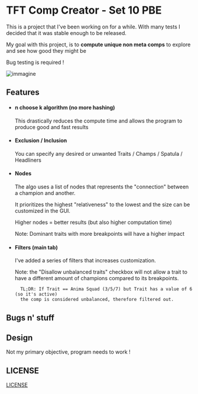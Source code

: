 # TFT Comp Creator - Set 10 PBE

This is a project that I've been working on for a while. With many tests I decided that it was stable enough to be released.

My goal with this project, is to **compute unique non meta comps** to explore and see how good they might be

Bug testing is required !


![immagine](https://github.com/dragitz/TFT-Comp-Creator/assets/8062792/736a07ad-2265-4ac2-b70c-0413ba75e212)



## Features
* #### n choose k algorithm (no more hashing)
  
  This drastically reduces the compute time and allows the program to produce good and fast results
  

* #### Exclusion / Inclusion
	
    You can specify any desired or unwanted Traits / Champs / Spatula / Headliners

*  #### Nodes
	
    The algo uses a list of nodes that represents the "connection" between a champion and another.
    
    It prioritizes the highest "relativeness" to the lowest and the size can be customized in the GUI.
    
    Higher nodes = better results (but also higher computation time)

   Note: Dominant traits with more breakpoints will have a higher impact
    
* #### Filters (main tab)

	I've added a series of filters that increases customization.
    
    Note: the "Disallow unbalanced traits" checkbox will not allow a trait to have a different amount of champions compared to its breakpoints.
    
    	TL;DR: If Trait == Anima Squad (3/5/7) but Trait has a value of 6 (so it's active)
        the comp is considered unbalanced, therefore filtered out.
        

## Bugs n' stuff


## Design

Not my primary objective, program needs to work !

## LICENSE

[LICENSE](https://github.com/dragitz/TFT-Comp-Creator/blob/main/LICENSE)
